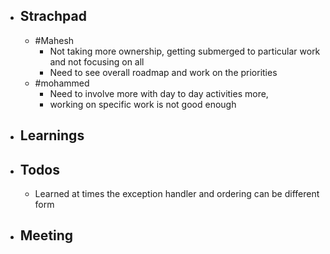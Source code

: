 - ## Strachpad
	- #Mahesh
		- Not taking more ownership, getting submerged to particular work and not focusing on all
		- Need to see overall roadmap and work on the priorities
	- #mohammed
		- Need to involve more with day to day activities more,
		- working on specific work is not good enough
- ## Learnings
- ## Todos
	- Learned at times the exception handler and ordering can be different form
- ## Meeting